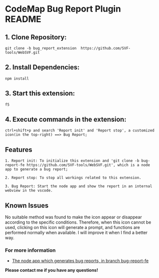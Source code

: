 # CodeMap Bug Report Plugin README

## 1. Clone Repository:

```
git clone -b bug_report_extension  https://github.com/SVF-tools/WebSVF.git
```

## 2. Install Dependencies:

```
npm install
```

## 3. Start this extension:

```
f5
```

## 4. Execute commands in the extension:

```
ctrl+shift+p and search 'Report init' and 'Report stop', a customized icon(in the top-right) ==> Bug Report;
```

## Features
```
1. Report init: To initialize this extension and 'git clone -b bug-report-fe https://github.com/SVF-tools/WebSVF.git', which is a node app to generate a bug report;
```
```
2. Report stop: To stop all workings related to this extension.
```
```
3. Bug Report: Start the node app and show the report in an internal webview in the vscode.
```

## Known Issues

No suitable method was found to make the icon appear or disappear according to the specific conditions. Therefore, when this icon cannot be used, clicking on this icon will generate a prompt, and functions are performed normally when available.
I will improve it when I find a better way.

### For more information

* [The node app which generates bug reports, in branch bug-report-fe](https://github.com/SVF-tools/WebSVF.git)

**Please contact me if you have any questions!**
